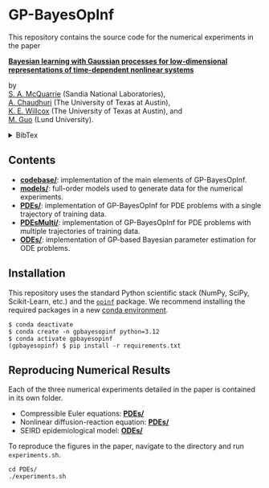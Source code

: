 # GP-BayesOpInf

This repository contains the source code for the numerical experiments in the paper

[**Bayesian learning with Gaussian processes for low-dimensional representations of time-dependent nonlinear systems**](https://arxiv.org/abs/2408.03455)

by\
[S. A. McQuarrie](https://scholar.google.com/citations?user=qQ6JDJ4AAAAJ) (Sandia National Laboratories),\
[A. Chaudhuri](https://scholar.google.com/citations?user=oGL9YJIAAAAJ) (The University of Texas at Austin),\
[K. E. Willcox](https://kiwi.oden.utexas.edu/) (The University of Texas at Austin), and\
[M. Guo](https://scholar.google.com/citations?user=eON6MykAAAAJ) (Lund University).

<details><summary>BibTex</summary><pre>
@misc{mcquarrie2024gpbayesopinf,
    title = {Bayesian learning with {G}aussian processes for low-dimensional representations of time-dependent nonlinear systems},
    author = {Shane A. McQuarrie and Anirban Chaudhuri and Karen E. Willcox and Mengwu Guo},
    year = {2024},
    eprint = {2408.03455},
    archivePrefix = {arXiv},
}
</pre></details>

## Contents

- [**codebase/**](./codebase/): implementation of the main elements of GP-BayesOpInf.
- [**models/**](./models/): full-order models used to generate data for the numerical experiments.
- [**PDEs/**](./PDEs/): implementation of GP-BayesOpInf for PDE problems with a single trajectory of training data.
- [**PDEsMulti/**](./PDEsMulti/): implementation of GP-BayesOpInf for PDE problems with multiple trajectories of training data.
- [**ODEs/**](./ODEs/): implementation of GP-based Bayesian parameter estimation for ODE problems.

## Installation

This repository uses the standard Python scientific stack (NumPy, SciPy, Scikit-Learn, etc.) and the [`opinf`](https://willcox-research-group.github.io/rom-operator-inference-Python3) package.
We recommend installing the required packages in a new [conda environment](https://conda.io/projects/conda/en/latest/user-guide/tasks/manage-environments.html).

```shell
$ conda deactivate
$ conda create -n gpbayesopinf python=3.12
$ conda activate gpbayesopinf
(gpbayesopinf) $ pip install -r requirements.txt
```

## Reproducing Numerical Results

Each of the three numerical experiments detailed in the paper is contained in its own folder.

- Compressible Euler equations: [**PDEs/**](./PDEs/)
- Nonlinear diffusion-reaction equation: [**PDEs/**](./PDEsMulti/)
- SEIRD epidemiological model: [**ODEs/**](./ODEs/)

To reproduce the figures in the paper, navigate to the directory and run `experiments.sh`.

```shell
cd PDEs/
./experiments.sh
```
